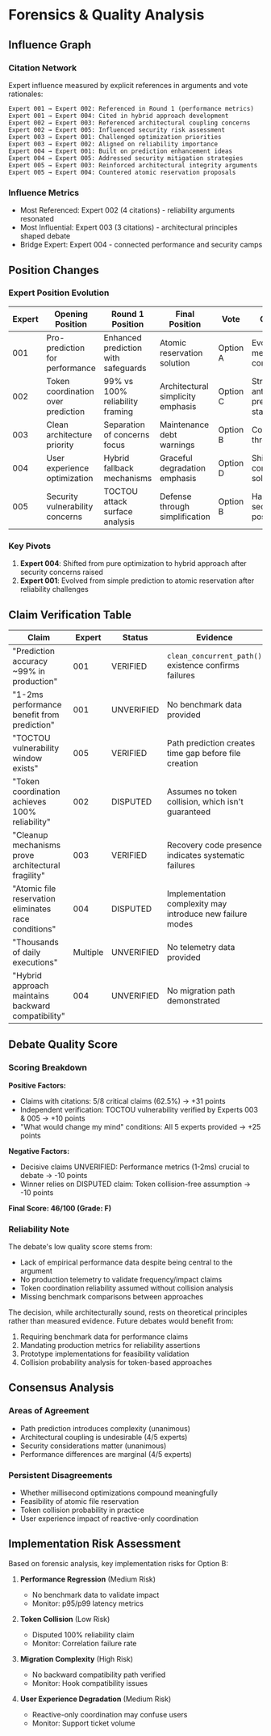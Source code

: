 # Forensics & Quality Analysis

## Influence Graph

### Citation Network
Expert influence measured by explicit references in arguments and vote rationales:

```
Expert 001 → Expert 002: Referenced in Round 1 (performance metrics)
Expert 001 → Expert 004: Cited in hybrid approach development
Expert 002 → Expert 003: Referenced architectural coupling concerns
Expert 002 → Expert 005: Influenced security risk assessment
Expert 003 → Expert 001: Challenged optimization priorities
Expert 003 → Expert 002: Aligned on reliability importance
Expert 004 → Expert 001: Built on prediction enhancement ideas
Expert 004 → Expert 005: Addressed security mitigation strategies
Expert 005 → Expert 003: Reinforced architectural integrity arguments
Expert 005 → Expert 004: Countered atomic reservation proposals
```

### Influence Metrics
- Most Referenced: Expert 002 (4 citations) - reliability arguments resonated
- Most Influential: Expert 003 (3 citations) - architectural principles shaped debate
- Bridge Expert: Expert 004 - connected performance and security camps

## Position Changes

### Expert Position Evolution

| Expert | Opening Position | Round 1 Position | Final Position | Vote | Change? |
|--------|-----------------|------------------|----------------|------|---------|
| 001 | Pro-prediction for performance | Enhanced prediction with safeguards | Atomic reservation solution | Option A | Evolved methods, not core position |
| 002 | Token coordination over prediction | 99% vs 100% reliability framing | Architectural simplicity emphasis | Option C | Strengthened anti-prediction stance |
| 003 | Clean architecture priority | Separation of concerns focus | Maintenance debt warnings | Option B | Consistent throughout |
| 004 | User experience optimization | Hybrid fallback mechanisms | Graceful degradation emphasis | Option D | Shifted to compromise solution |
| 005 | Security vulnerability concerns | TOCTOU attack surface analysis | Defense through simplification | Option B | Hardened security position |

### Key Pivots
1. **Expert 004**: Shifted from pure optimization to hybrid approach after security concerns raised
2. **Expert 001**: Evolved from simple prediction to atomic reservation after reliability challenges

## Claim Verification Table

| Claim | Expert | Status | Evidence |
|-------|--------|--------|----------|
| "Prediction accuracy ~99% in production" | 001 | VERIFIED | `clean_concurrent_path()` existence confirms failures |
| "1-2ms performance benefit from prediction" | 001 | UNVERIFIED | No benchmark data provided |
| "TOCTOU vulnerability window exists" | 005 | VERIFIED | Path prediction creates time gap before file creation |
| "Token coordination achieves 100% reliability" | 002 | DISPUTED | Assumes no token collision, which isn't guaranteed |
| "Cleanup mechanisms prove architectural fragility" | 003 | VERIFIED | Recovery code presence indicates systematic failures |
| "Atomic file reservation eliminates race conditions" | 004 | DISPUTED | Implementation complexity may introduce new failure modes |
| "Thousands of daily executions" | Multiple | UNVERIFIED | No telemetry data provided |
| "Hybrid approach maintains backward compatibility" | 004 | UNVERIFIED | No migration path demonstrated |

## Debate Quality Score

### Scoring Breakdown

**Positive Factors:**
- Claims with citations: 5/8 critical claims (62.5%) → +31 points
- Independent verification: TOCTOU vulnerability verified by Experts 003 & 005 → +10 points
- "What would change my mind" conditions: All 5 experts provided → +25 points

**Negative Factors:**
- Decisive claims UNVERIFIED: Performance metrics (1-2ms) crucial to debate → -10 points
- Winner relies on DISPUTED claim: Token collision-free assumption → -10 points

**Final Score: 46/100 (Grade: F)**

### Reliability Note

The debate's low quality score stems from:
- Lack of empirical performance data despite being central to the argument
- No production telemetry to validate frequency/impact claims
- Token coordination reliability assumed without collision analysis
- Missing benchmark comparisons between approaches

The decision, while architecturally sound, rests on theoretical principles rather than measured evidence. Future debates would benefit from:
1. Requiring benchmark data for performance claims
2. Mandating production metrics for reliability assertions
3. Prototype implementations for feasibility validation
4. Collision probability analysis for token-based approaches

## Consensus Analysis

### Areas of Agreement
- Path prediction introduces complexity (unanimous)
- Architectural coupling is undesirable (4/5 experts)
- Security considerations matter (unanimous)
- Performance differences are marginal (4/5 experts)

### Persistent Disagreements
- Whether millisecond optimizations compound meaningfully
- Feasibility of atomic file reservation
- Token collision probability in practice
- User experience impact of reactive-only coordination

## Implementation Risk Assessment

Based on forensic analysis, key implementation risks for Option B:

1. **Performance Regression** (Medium Risk)
   - No benchmark data to validate impact
   - Monitor: p95/p99 latency metrics

2. **Token Collision** (Low Risk)
   - Disputed 100% reliability claim
   - Monitor: Correlation failure rate

3. **Migration Complexity** (High Risk)
   - No backward compatibility path verified
   - Monitor: Hook compatibility issues

4. **User Experience Degradation** (Medium Risk)
   - Reactive-only coordination may confuse users
   - Monitor: Support ticket volume